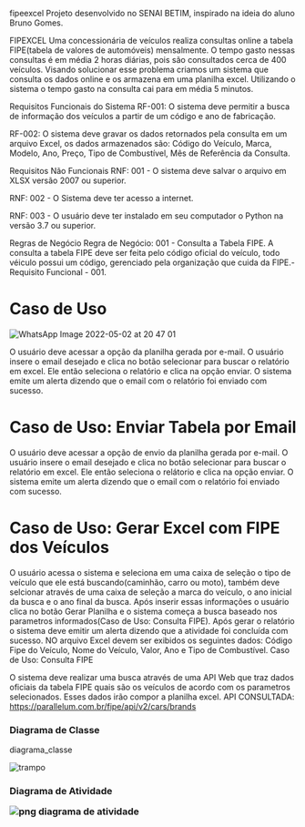fipeexcel
Projeto desenvolvido no SENAI BETIM, inspirado na ideia do aluno Bruno Gomes.

FIPEXCEL
Uma concessionária de veículos realiza consultas online a tabela FIPE(tabela de valores de automóveis) mensalmente. O tempo gasto nessas consultas é em média 2 horas diárias, pois são consultados cerca de 400 veículos. Visando solucionar esse problema criamos um sistema que consulta os dados online e os armazena em uma planilha excel. Utilizando o sistema o tempo gasto na consulta cai para em média 5 minutos.

Requisitos Funcionais do Sistema
RF-001: O sistema deve permitir a busca de informação dos veículos a partir de um código e ano de fabricação.

RF-002: O sistema deve gravar os dados retornados pela consulta em um arquivo Excel, os dados armazenados são: Código do Veículo, Marca, Modelo, Ano, Preço, Tipo de Combustível, Mês de Referência da Consulta.

Requisitos Não Funcionais
RNF: 001 - O sistema deve salvar o arquivo em XLSX versão 2007 ou superior.

RNF: 002 - O Sistema deve ter acesso a internet.

RNF: 003 - O usuário deve ter instalado em seu computador o Python na versão 3.7 ou superior.

Regras de Negócio
Regra de Negócio: 001 - Consulta a Tabela FIPE. A consulta a tabela FIPE deve ser feita pelo código oficial do veículo, todo véiculo possui um código, gerenciado pela organização que cuida da FIPE.- Requisito Funcional - 001.

# Caso de Uso

![WhatsApp Image 2022-05-02 at 20 47 01](https://user-images.githubusercontent.com/103701313/166344424-c4a7a34e-41b4-4355-af85-4508cc16be4a.jpeg)

O usuário deve acessar a opção da planilha gerada por e-mail. O usuário insere o email desejado e clica no botão selecionar para buscar o relatório em excel. Ele então seleciona o relatório e clica na opção enviar. O sistema emite um alerta dizendo que o email com o relatório foi enviado com sucesso. 

# Caso de Uso: Enviar Tabela por Email

O usuário deve acessar a opção de envio da planilha gerada por e-mail. O usuário insere o email desejado e clica no botão selecionar para buscar o relatório em excel. Ele então seleciona o relátorio e clica na opção enviar. O sistema emite um alerta dizendo que o email com o relatório foi enviado com sucesso.

# Caso de Uso: Gerar Excel com FIPE dos Veículos
O usuário acessa o sistema e seleciona em uma caixa de seleção o tipo de veículo que ele está buscando(caminhão, carro ou moto), também deve selcionar através de uma caixa de seleção a marca do veículo, o ano inicial da busca e o ano final da busca. Após inserir essas informações o usuário clica no botão Gerar Planilha e o sistema começa a busca baseado nos parametros informados(Caso de Uso: Consulta FIPE). Após gerar o relatório o sistema deve emitir um alerta dizendo que a atividade foi concluída com sucesso. NO arquivo Excel devem ser exibidos os seguintes dados: Código Fipe do Veículo, Nome do Veículo, Valor, Ano e Tipo de Combustível.
Caso de Uso: Consulta FIPE

O sistema deve realizar uma busca através de uma API Web que traz dados oficiais da tabela FIPE quais são os veículos de acordo com os parametros selecionados. Esses dados irão compor a planilha excel. API CONSULTADA: https://parallelum.com.br/fipe/api/v2/cars/brands

<h3>Diagrama de Classe</h3>
diagrama_classe

![trampo](https://user-images.githubusercontent.com/103701313/165396854-ce6c93f0-5bb4-41b5-ae13-41c88050c1c2.png)

<h3> Diagrama de Atividade <h/h3>
  
 <br>
  
  
  
![png diagrama de atividade](https://user-images.githubusercontent.com/103701313/166343130-3399804c-e5ca-45a3-b533-b4b063da365d.png)
